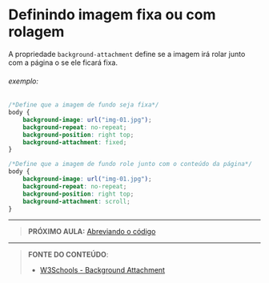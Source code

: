 # Definindo imagem fixa ou com rolagem

A propriedade `background-attachment` define se a imagem irá rolar junto com a página o se ele ficará fixa.

###### exemplo:

``` css
/*Define que a imagem de fundo seja fixa*/
body {
    background-image: url("img-01.jpg");
    background-repeat: no-repeat;
    background-position: right top;
    background-attachment: fixed;
}
```

``` css
/*Define que a imagem de fundo role junto com o conteúdo da página*/
body {
    background-image: url("img-01.jpg");
    background-repeat: no-repeat;
    background-position: right top;
    background-attachment: scroll;
}
```

***

> **PRÓXIMO AULA:** [Abreviando o código](../3.5-abreviacao)

***


> **FONTE DO CONTEÚDO**:
>
> - [W3Schools - Background Attachment](https://www.w3schools.com/css/css_background_attachment.asp)
